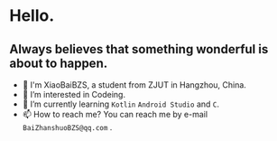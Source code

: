 # Hello.
## Always believes that something wonderful is about to happen.
- 👋 I'm XiaoBaiBZS, a student from ZJUT in Hangzhou, China.
- 👀 I’m interested in Codeing.
- 🌱 I’m currently learning `Kotlin`  `Android Studio` and `C`.
- 📫 How to reach me? You can reach me by e-mail `BaiZhanshuoBZS@qq.com` .

<!---
XiaoBaiBZS/XiaoBaiBZS is a ✨ special ✨ repository because its `README.md` (this file) appears on your GitHub profile.
You can click the Preview link to take a look at your changes.
--->
